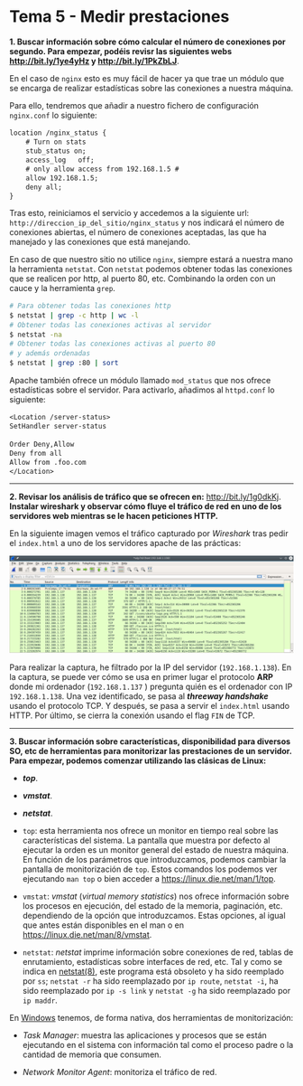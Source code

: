 # Tema 5 - Medir prestaciones

__1. Buscar información sobre cómo calcular el número de conexiones por segundo. Para empezar, podéis revisr las siguientes webs  http://bit.ly/1ye4yHz y http://bit.ly/1PkZbLJ__.

En el caso de `nginx` esto es muy fácil de hacer ya que trae un módulo que se encarga de realizar estadísticas sobre las conexiones a nuestra máquina.

Para ello, tendremos que añadir a nuestro fichero de configuración `nginx.conf` lo siguiente:

```
location /nginx_status {
	# Turn on stats
	stub_status on;
	access_log   off;
	# only allow access from 192.168.1.5 #
	allow 192.168.1.5;
	deny all;
}
```

Tras esto, reiniciamos el servicio y accedemos a la siguiente url: `http://direccion_ip_del_sitio/nginx_status` y nos indicará el número de conexiones abiertas, el número de conexiones aceptadas, las que ha manejado y las conexiones que está manejando.

En caso de que nuestro sitio no utilice `nginx`, siempre estará a nuestra mano la herramienta `netstat`. Con `netstat` podemos obtener todas las conexiones que se realicen por http, al puerto 80, etc. Combinando la orden con un cauce y la herramienta `grep`.

```bash
# Para obtener todas las conexiones http
$ netstat | grep -c http | wc -l 
# Obtener todas las conexiones activas al servidor
$ netstat -na
# Obtener todas las conexiones activas al puerto 80
# y además ordenadas
$ netstat | grep :80 | sort
```

Apache también ofrece un módulo llamado `mod_status` que nos ofrece estadísticas sobre el servidor. Para activarlo, añadimos al `httpd.conf` lo siguiente:

```
<Location /server-status>
SetHandler server-status

Order Deny,Allow
Deny from all
Allow from .foo.com
</Location>
```

---

__2. Revisar los análisis de tráfico que se ofrecen en:__ http://bit.ly/1g0dkKj.
__Instalar wireshark y observar cómo fluye el tráfico de red en uno de los servidores web mientras se le hacen peticiones HTTP.__

En la siguiente imagen vemos el tráfico capturado por _Wireshark_ tras pedir el `index.html` a uno de los servidores apache de las prácticas:

![](wireshark.png)

Para realizar la captura, he filtrado por la IP del servidor (`192.168.1.138`). En la captura, se puede ver cómo se usa en primer lugar el protocolo __ARP__ donde mi ordenador (`192.168.1.137` ) pregunta quién es el ordenador con IP `192.168.1.138`. Una vez identificado, se pasa al ___threeway handshake___ usando el protocolo TCP. Y después, se pasa a servir el `index.html` usando HTTP. Por último, se cierra la conexión usando el flag `FIN` de TCP.

---

__3. Buscar información sobre características, disponibilidad para diversos SO, etc de herramientas para monitorizar las prestaciones de un servidor.__
__Para empezar, podemos comenzar utilizando las clásicas de Linux:__
 * ___top___.
 * ___vmstat___.
 * ___netstat___.

* `top`: esta herramienta nos ofrece un monitor en tiempo real sobre las características del sistema. La pantalla que muestra por defecto al ejecutar la orden es un monitor general del estado de nuestra máquina. En función de los parámetros que introduzcamos, podemos cambiar la pantalla de monitorización de `top`. Estos comandos los podemos ver ejecutando `man top` o bien acceder a https://linux.die.net/man/1/top.

* `vmstat`: _vmstat_ (_virtual memory statistics_) nos ofrece información sobre los procesos en ejecución, del estado de la memoria, paginación, etc. dependiendo de la opción que introduzcamos. Estas opciones, al igual que antes están disponibles en el man o en https://linux.die.net/man/8/vmstat.

* `netstat`: _netstat_ imprime información sobre conexiones de red, tablas de enrutamiento, estadísticas sobre interfaces de red, etc. Tal y como se indica en [netstat(8)](https://linux.die.net/man/8/netstat), este programa está obsoleto y ha sido reemplado por `ss`; `netstat -r` ha sido reemplazado por `ip route`, `netstat -i`, ha sido reemplazado por `ip -s link` y `netstat -g` ha sido reemplazado por `ip maddr`.

En [Windows](https://docs.microsoft.com/en-us/sql/relational-databases/performance/performance-monitoring-and-tuning-tools#windows-monitoring-tools) tenemos, de forma nativa, dos herramientas de monitorización:

* _Task Manager_: muestra las aplicaciones y procesos que se están ejecutando en el sistema con información tal como el proceso padre o la cantidad de memoria que consumen.

* _Network Monitor Agent_: monitoriza el tráfico de red.
